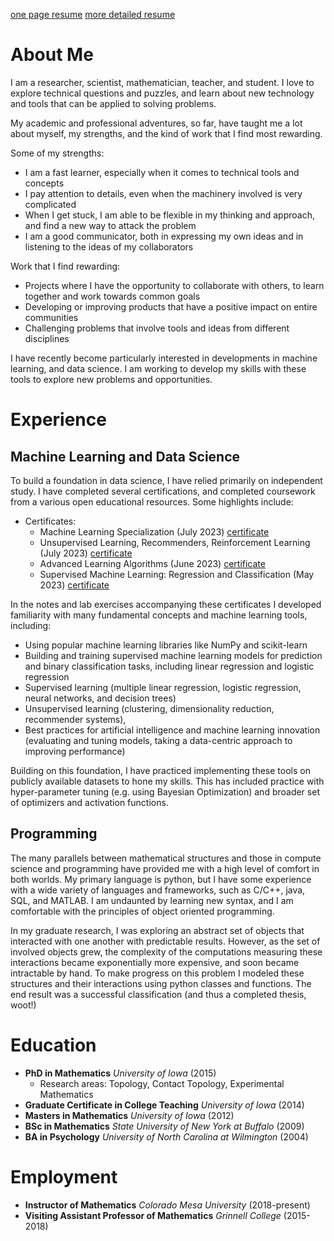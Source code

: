 [one page resume](Ortiz_Marcos_resume.pdf)
[more detailed resume](Ortiz_Marcos_resume_detailed.pdf)

# About Me


I am a researcher, scientist, mathematician, teacher, and student. I love to explore technical questions and puzzles, and learn about new technology and tools that can be applied to solving problems. 

My academic and professional adventures, so far, have taught me a lot about myself, my strengths, and the kind of work that I find most rewarding.

Some of my strengths:
- I am a fast learner, especially when it comes to technical tools and concepts
- I pay attention to details, even when the machinery involved is very complicated
- When I get stuck, I am able to be flexible in my thinking and approach, and find a new way to attack the problem
- I am a good communicator, both in expressing my own ideas and in listening to the ideas of my collaborators

Work that I find rewarding:
- Projects where I have the opportunity to collaborate with others, to learn together and work towards common goals
- Developing or improving products that have a positive impact on entire communities
- Challenging problems that involve tools and ideas from different disciplines

I have recently become particularly interested in developments in machine learning, and data science. I am working to develop my skills with these tools to explore new problems and opportunities.

# Experience

## Machine Learning and Data Science
To build a foundation in data science, I have relied primarily on independent study. I have completed several certifications, and completed coursework from a various open educational resources. Some highlights include:

- Certificates:
  - Machine Learning Specialization (July 2023) [certificate](https://www.coursera.org/account/accomplishments/specialization/certificate/CL9C8ZWVH2BG)
  - Unsupervised Learning, Recommenders, Reinforcement Learning (July 2023) [certificate](https://www.coursera.org/account/accomplishments/certificate/XFB5Z367R3VM)
  - Advanced Learning Algorithms (June 2023) [certificate](https://www.coursera.org/account/accomplishments/certificate/6NLAHG7P6WJQ)
  -  Supervised Machine Learning: Regression and Classification (May 2023) [certificate](https://www.coursera.org/account/accomplishments/certificate/TDX8X87TPF7W)

In the notes and lab exercises accompanying these certificates I developed familiarity with many fundamental concepts and machine learning tools, including:
 - Using popular machine learning libraries like NumPy and scikit-learn
 - Building and training supervised machine learning models for prediction and binary classification tasks, including linear regression and logistic regression
 - Supervised learning (multiple linear regression, logistic regression, neural networks, and decision trees)
 - Unsupervised learning (clustering, dimensionality reduction, recommender systems),
 - Best practices for artificial intelligence and machine learning innovation (evaluating and tuning models, taking a data-centric approach to improving performance)

Building on this foundation, I have practiced implementing these tools on publicly available datasets to hone my skills. This has included practice with hyper-parameter tuning (e.g. using Bayesian Optimization) and broader set of optimizers and activation functions.

## Programming

The many parallels between mathematical structures and those in compute science and programming have provided me with a high level of comfort in both worlds. My primary language is python, but I have some experience with a wide variety of languages and frameworks, such as C/C++, java, SQL, and MATLAB. I am undaunted by learning new syntax, and I am comfortable with the principles of object oriented programming.

In my graduate research, I was exploring an abstract set of objects that interacted with one another with predictable results. However, as the set of involved objects grew, the complexity of the computations measuring these interactions became exponentially more expensive, and soon became intractable by hand. To make progress on this problem I modeled these structures and their interactions using python classes and functions. The end result was a successful classification (and thus a completed thesis, woot!)

# Education

- **PhD in Mathematics** *University of Iowa* (2015)
  - Research areas: Topology, Contact Topology, Experimental Mathematics
- **Graduate Certificate in College Teaching** *University of Iowa* (2014)
- **Masters in Mathematics** *University of Iowa* (2012)
- **BSc in Mathematics** *State University of New York at Buffalo* (2009) 
- **BA in Psychology** *University of North Carolina at Wilmington*  (2004)

# Employment
- **Instructor of Mathematics** *Colorado Mesa University* (2018-present)
- **Visiting Assistant Professor of Mathematics** *Grinnell College* (2015-2018)

